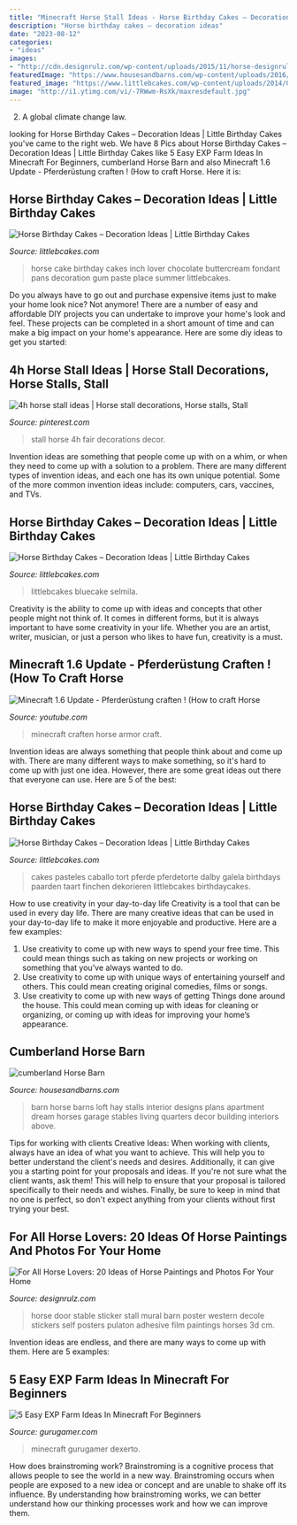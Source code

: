 ```yaml
---
title: "Minecraft Horse Stall Ideas - Horse Birthday Cakes – Decoration Ideas"
description: "Horse birthday cakes – decoration ideas"
date: "2023-08-12"
categories:
- "ideas"
images:
- "http://cdn.designrulz.com/wp-content/uploads/2015/11/horse-designrulz-13.jpg"
featuredImage: "https://www.housesandbarns.com/wp-content/uploads/2016/01/Horse-barn-interior.jpg"
featured_image: "https://www.littlebcakes.com/wp-content/uploads/2014/01/Horse-Birthday-Cakes.jpg"
image: "http://i1.ytimg.com/vi/-7RWwm-RsXk/maxresdefault.jpg"
---
```



2. A global climate change law.

	

		
looking for Horse Birthday Cakes – Decoration Ideas | Little Birthday Cakes you've came to the right web. We have 8 Pics about Horse Birthday Cakes – Decoration Ideas | Little Birthday Cakes like 5 Easy EXP Farm Ideas In Minecraft For Beginners, cumberland Horse Barn and also Minecraft 1.6 Update - Pferderüstung craften ! (How to craft Horse. Here it is:
		
    
## Horse Birthday Cakes – Decoration Ideas | Little Birthday Cakes

<img loading=lazy src="http://www.littlebcakes.com/wp-content/uploads/2014/01/Horse-Cake-Pans.jpg" onerror="this.onerror=null;this.src='https://tse1.mm.bing.net/th?id=OIP.fEoMHCp-uO3O9haurk6nNgHaHv&amp;pid=15.1';" alt="Horse Birthday Cakes – Decoration Ideas | Little Birthday Cakes">

_Source: littlebcakes.com_

>horse cake birthday cakes inch lover chocolate buttercream fondant pans decoration gum paste place summer littlebcakes. 

	

Do you always have to go out and purchase expensive items just to make your home look nice? Not anymore! There are a number of easy and affordable DIY projects you can undertake to improve your home's look and feel. These projects can be completed in a short amount of time and can make a big impact on your home's appearance. Here are some diy ideas to get you started: 

    
## 4h Horse Stall Ideas | Horse Stall Decorations, Horse Stalls, Stall

<img loading=lazy src="https://i.pinimg.com/736x/21/74/b4/2174b4a666d2d21ffd74458be3a3ab7f.jpg" onerror="this.onerror=null;this.src='https://tse2.mm.bing.net/th?id=OIP.bsu42-dcbHscgJ5ijOmP9wHaJ3&amp;pid=15.1';" alt="4h horse stall ideas | Horse stall decorations, Horse stalls, Stall">

_Source: pinterest.com_

>stall horse 4h fair decorations decor. 

	

Invention ideas are something that people come up with on a whim, or when they need to come up with a solution to a problem. There are many different types of invention ideas, and each one has its own unique potential. Some of the more common invention ideas include: computers, cars, vaccines, and TVs.

    
## Horse Birthday Cakes – Decoration Ideas | Little Birthday Cakes

<img loading=lazy src="https://www.littlebcakes.com/wp-content/uploads/2014/01/Horse-Birthday-Cake.jpg" onerror="this.onerror=null;this.src='https://tse1.mm.bing.net/th?id=OIP.NBpt60ymoFDf1DzdeUIh9gHaFj&amp;pid=15.1';" alt="Horse Birthday Cakes – Decoration Ideas | Little Birthday Cakes">

_Source: littlebcakes.com_

>littlebcakes bluecake selmila. 

	

Creativity is the ability to come up with ideas and concepts that other people might not think of. It comes in different forms, but it is always important to have some creativity in your life. Whether you are an artist, writer, musician, or just a person who likes to have fun, creativity is a must.

    
## Minecraft 1.6 Update - Pferderüstung Craften ! (How To Craft Horse

<img loading=lazy src="http://i1.ytimg.com/vi/-7RWwm-RsXk/maxresdefault.jpg" onerror="this.onerror=null;this.src='https://tse1.mm.bing.net/th?id=OIP.Ue84EUe0hopzoEEcMne6ZAHaEK&amp;pid=15.1';" alt="Minecraft 1.6 Update - Pferderüstung craften ! (How to craft Horse">

_Source: youtube.com_

>minecraft craften horse armor craft. 

	

Invention ideas are always something that people think about and come up with. There are many different ways to make something, so it's hard to come up with just one idea. However, there are some great ideas out there that everyone can use. Here are 5 of the best: 

    
## Horse Birthday Cakes – Decoration Ideas | Little Birthday Cakes

<img loading=lazy src="https://www.littlebcakes.com/wp-content/uploads/2014/01/Horse-Birthday-Cakes.jpg" onerror="this.onerror=null;this.src='https://tse4.mm.bing.net/th?id=OIP.VEX4sbyCVWXT0n1UoDJrXAHaHe&amp;pid=15.1';" alt="Horse Birthday Cakes – Decoration Ideas | Little Birthday Cakes">

_Source: littlebcakes.com_

>cakes pasteles caballo tort pferde pferdetorte dalby galela birthdays paarden taart finchen dekorieren littlebcakes birthdaycakes. 

	

How to use creativity in your day-to-day life
Creativity is a tool that can be used in every day life. There are many creative ideas that can be used in your day-to-day life to make it more enjoyable and productive. Here are a few examples: 
1. Use creativity to come up with new ways to spend your free time. This could mean things such as taking on new projects or working on something that you’ve always wanted to do. 
2. Use creativity to come up with unique ways of entertaining yourself and others. This could mean creating original comedies, films or songs. 
3. Use creativity to come up with new ways of getting Things done around the house. This could mean coming up with ideas for cleaning or organizing, or coming up with ideas for improving your home’s appearance.

    
## Cumberland Horse Barn

<img loading=lazy src="https://www.housesandbarns.com/wp-content/uploads/2016/01/Horse-barn-interior.jpg" onerror="this.onerror=null;this.src='https://tse2.mm.bing.net/th?id=OIP.FSdEK3QQKfFPoPn122QzowHaLI&amp;pid=15.1';" alt="cumberland Horse Barn">

_Source: housesandbarns.com_

>barn horse barns loft hay stalls interior designs plans apartment dream horses garage stables living quarters decor building interiors above. 

	

Tips for working with clients
Creative Ideas: When working with clients, always have an idea of what you want to achieve. This will help you to better understand the client's needs and desires. Additionally, it can give you a starting point for your proposals and ideas. If you're not sure what the client wants, ask them! This will help to ensure that your proposal is tailored specifically to their needs and wishes. Finally, be sure to keep in mind that no one is perfect, so don't expect anything from your clients without first trying your best.

    
## For All Horse Lovers: 20 Ideas Of Horse Paintings And Photos For Your Home

<img loading=lazy src="http://cdn.designrulz.com/wp-content/uploads/2015/11/horse-designrulz-13.jpg" onerror="this.onerror=null;this.src='https://tse2.mm.bing.net/th?id=OIP.gs-IRbvZZPHLYnIdiocwYwHaJO&amp;pid=15.1';" alt="For All Horse Lovers: 20 Ideas of Horse Paintings and Photos For Your Home">

_Source: designrulz.com_

>horse door stable sticker stall mural barn poster western decole stickers self posters pulaton adhesive film paintings horses 3d cm. 

	

Invention ideas are endless, and there are many ways to come up with them. Here are 5 examples:

    
## 5 Easy EXP Farm Ideas In Minecraft For Beginners

<img loading=lazy src="https://img.gurugamer.com/resize/1200x-/2021/04/05/xp-farm-orbs-e9bb.jpg" onerror="this.onerror=null;this.src='https://tse2.mm.bing.net/th?id=OIP.p8q6ZsxG-onaYaFaw5yz9wHaEK&amp;pid=15.1';" alt="5 Easy EXP Farm Ideas In Minecraft For Beginners">

_Source: gurugamer.com_

>minecraft gurugamer dexerto. 

	

How does brainstroming work?
Brainstroming is a cognitive process that allows people to see the world in a new way. Brainstroming occurs when people are exposed to a new idea or concept and are unable to shake off its influence. By understanding how brainstroming works, we can better understand how our thinking processes work and how we can improve them.

